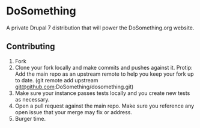 # DoSomething

A private Drupal 7 distribution that will power the DoSomething.org website.

## Contributing

1. Fork
2. Clone your fork locally and make commits and pushes against it.  Protip:  Add the main repo as an upstream remote to help you keep your fork up to date. (git remote add upstream git@github.com:DoSomething/dosomething.git)
3. Make sure your instance passes tests locally and you create new tests as necessary.
3. Open a pull request against the main repo.  Make sure you reference any open issue that your merge may fix or address.
4. Burger time.